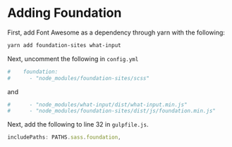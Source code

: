 # Adding Foundation

First, add Font Awesome as a dependency through yarn with the following:

```bash
yarn add foundation-sites what-input
```

Next, uncomment the following in `config.yml`

```yaml
#    foundation:
#      - "node_modules/foundation-sites/scss"
```

and

```yaml
#      - "node_modules/what-input/dist/what-input.min.js"
#      - "node_modules/foundation-sites/dist/js/foundation.min.js"
```

Next, add the following to line 32 in `gulpfile.js`.

```js
includePaths: PATHS.sass.foundation,
```
